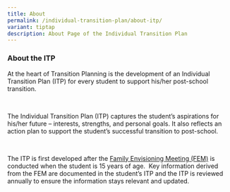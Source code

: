 ```yaml
---
title: About
permalink: /individual-transition-plan/about-itp/
variant: tiptap
description: About Page of the Individual Transition Plan
---
```

<h3><strong>About the ITP</strong></h3>
<p>At the heart of Transition Planning is the development of an Individual
Transition Plan (ITP) for every student to support his/her post-school
transition.</p>
<p>&nbsp;</p>
<p>The Individual Transition Plan (ITP) captures the student’s aspirations
for his/her future – interests, strengths, and personal goals. It also
reflects an action plan to support the student’s successful transition
to post-school.</p>
<p>&nbsp;</p>
<p>The ITP is first developed after the <a href="https://staging.d3j5q81zdtd1vn.amplifyapp.com/example-folder/fem-overview/" rel="noopener noreferrer nofollow" target="_blank">Family Envisioning Meeting (FEM)</a> is
conducted when the student is 15 years of age.&nbsp; Key information derived
from the FEM are documented in the student’s ITP and the ITP is reviewed
annually to ensure the information stays relevant and updated.</p>
<p></p>
<p></p>